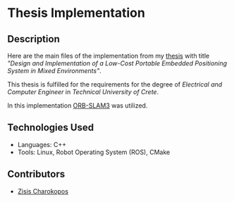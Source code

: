 # Thesis Implementation

## Description

Here are the main files of the implementation from my [thesis](https://dias.library.tuc.gr/view/99950) with title *"Design and Implementation of a Low-Cost Portable Embedded Positioning System in Mixed Environments"*.

This thesis is fulfilled for the requirements for the degree of *Electrical and Computer Engineer* in *Technical University of Crete*.

In this implementation [ORB-SLAM3](https://github.com/UZ-SLAMLab/ORB_SLAM3) was utilized.

## Technologies Used

- Languages: C++
- Tools: Linux, Robot Operating System (ROS), CMake

## Contributors

- [Zisis Charokopos](https://github.com/zisxar)
